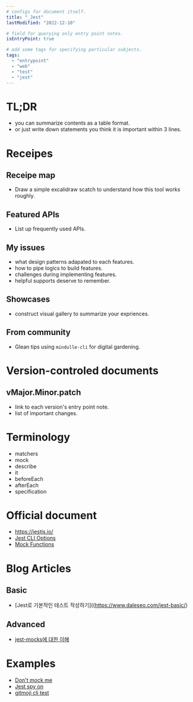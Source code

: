 ```yaml
---
# configs for document itself.
title: "_Jest"
lastModified: "2022-12-10"

# field for querying only entry point notes.
isEntryPoint: true

# add some tags for specifying particular subjects.
tags:
  - "entrypoint"
  - "web"
  - "test"
  - "jest"
---
```

# TL;DR
- you can summarize contents as a table format.
- or just write down statements you think it is important within 3 lines.

# Receipes
## Receipe map
- Draw a simple excalidraw scatch to understand how this tool works roughly.

## Featured APIs
- List up frequently used APIs.

## My issues
- what design patterns adapated to each features.
- how to pipe logics to build features.
- challenges during implementing features.
- helpful supports deserve to remember.

## Showcases
- construct visual gallery to summarize your expriences.

## From community
- Glean tips using `mindulle-cli` for digital gardening.

# Version-controled documents
## vMajor.Minor.patch
- link to each version's entry point note.
- list of important changes.

# Terminology
- matchers
- mock
- describe
- it
- beforeEach
- afterEach
- specification

# Official document
- https://jestjs.io/
- [Jest CLI Options](https://jestjs.io/docs/cli)
- [Mock Functions](https://jestjs.io/docs/mock-function-api/)

# Blog Articles
## Basic
- [Jest로 기본적인 테스트 작성하기]((https://www.daleseo.com/jest-basic/)

## Advanced
- [jest-mocks에 대한 이해](https://minoo.medium.com/%EB%B2%88%EC%97%AD-jest-mocks%EC%97%90-%EB%8C%80%ED%95%9C-%EC%9D%B4%ED%95%B4-34f75b0f7dbe)


# Examples
- [Don't mock me](https://www.youtube.com/watch?v=Af4M8GMoxi4&ab_channel=OKG%21-PaulDowman%27stecheventsandinterviews)
- [Jest spy on](https://github.com/facebook/jest/blob/e9aa321e0587d0990bd2b5ca5065e84a1aecb2fa/packages/jest-mock/src/index.js#L674-L708)
- [gitmoji cli test](https://github.com/carloscuesta/gitmoji-cli/tree/master/test)